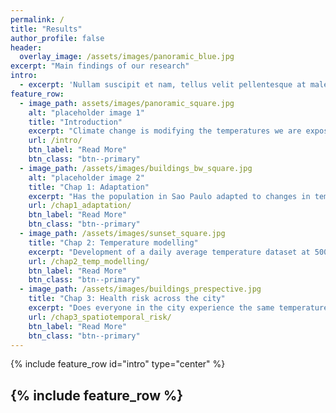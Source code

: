 ```yaml
---
permalink: /
title: "Results"
author_profile: false
header:
  overlay_image: /assets/images/panoramic_blue.jpg
excerpt: "Main findings of our research"
intro: 
  - excerpt: 'Nullam suscipit et nam, tellus velit pellentesque at malesuada, enim eaque. Quis nulla, netus tempor in diam gravida tincidunt, *proin faucibus* voluptate felis id sollicitudin. Centered with `type="center"`'
feature_row:
  - image_path: assets/images/panoramic_square.jpg
    alt: "placeholder image 1"
    title: "Introduction"
    excerpt: "Climate change is modifying the temperatures we are exposed to. Here we discuss how projects like this one can help us understand what are the consequences and how can we prepare."
    url: /intro/
    btn_label: "Read More"
    btn_class: "btn--primary"
  - image_path: /assets/images/buildings_bw_square.jpg
    alt: "placeholder image 2"
    title: "Chap 1: Adaptation"
    excerpt: "Has the population in Sao Paulo adapted to changes in temperature? If so, has everyone in the population experienced the same levels of adaptation? Read more to get the answers."
    url: /chap1_adaptation/
    btn_label: "Read More"
    btn_class: "btn--primary"
  - image_path: /assets/images/sunset_square.jpg
    title: "Chap 2: Temperature modelling"
    excerpt: "Development of a daily average temperature dataset at 500m2 spatial resolution for the municpality of Sao Paulo, Brazil. Access to code and data."
    url: /chap2_temp_modelling/
    btn_label: "Read More"
    btn_class: "btn--primary"
  - image_path: /assets/images/buildings_prespective.jpg
    title: "Chap 3: Health risk across the city"
    excerpt: "Does everyone in the city experience the same temperature? Do everyone suffer the same way? Learn more here."
    url: /chap3_spatiotemporal_risk/
    btn_label: "Read More"
    btn_class: "btn--primary"
---
```


{% include feature_row id="intro" type="center" %}

{% include feature_row %}
---


